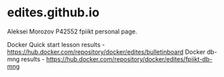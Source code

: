 # edites.github.io
Aleksei Morozov P42552 fpiikt personal page.


Docker Quick start lesson results - https://hub.docker.com/repository/docker/edites/bulletinboard
Docker db-mng results - https://hub.docker.com/repository/docker/edites/fpiikt-db-mng
